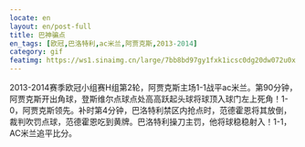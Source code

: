 ```yaml
---
locate: en
layout: en/post-full
title: 巴神骗点
en_tags: [欧冠,巴洛特利,ac米兰,阿贾克斯,2013-2014]
category: gif
featimg: https://ws1.sinaimg.cn/large/7bb8bd97gy1fxk1icsc0dg20dw072u0x.gif
---
```


2013-2014赛季欧冠小组赛H组第2轮，阿贾克斯主场1-1战平ac米兰。第90分钟，阿贾克斯开出角球，登斯维尔点球点处高高跃起头球将球顶入球门左上死角！1-0，阿贾克斯领先。补时第4分钟，巴洛特利禁区内抢点时，范德霍恩将其放倒，裁判吹罚点球，范德霍恩吃到黄牌。巴洛特利操刀主罚，他将球稳稳射入！1-1，AC米兰追平比分。